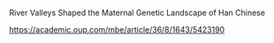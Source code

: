 River Valleys Shaped the Maternal Genetic Landscape of Han Chinese

https://academic.oup.com/mbe/article/36/8/1643/5423190
